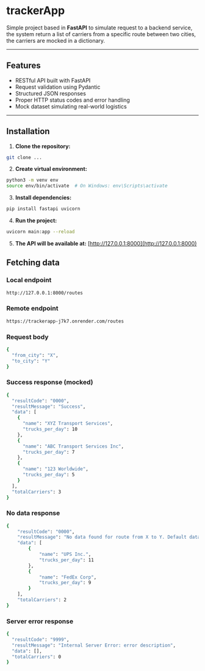 # trackerApp

Simple project based in **FastAPI** to simulate request to a backend service, the system return a list of carriers from a specific route between two cities, the carriers are mocked in a dictionary.

---

## Features

- RESTful API built with FastAPI
- Request validation using Pydantic
- Structured JSON responses
- Proper HTTP status codes and error handling
- Mock dataset simulating real-world logistics

---

## Installation

1. **Clone the repository:**

```bash
git clone ...
```

2. **Create virtual environment:**

```bash
python3 -m venv env
source env/bin/activate  # On Windows: env\Scripts\activate
```

3. **Install dependencies:**

```bash
pip install fastapi uvicorn
```

4. **Run the project:**

```bash
uvicorn main:app --reload
```

5. **The API will be available at:** [http://127.0.0.1:8000](http://127.0.0.1:8000)

## Fetching data

### Local endpoint

```bash
http://127.0.0.1:8000/routes
```

### Remote endpoint

```bash
https://trackerapp-j7k7.onrender.com/routes
```

### Request body

```bash
{
  "from_city": "X",
  "to_city": "Y"
}

```

### Success response (mocked)

```bash
{
  "resultCode": "0000",
  "resultMessage": "Success",
  "data": [
    {
      "name": "XYZ Transport Services",
      "trucks_per_day": 10
    },
    {
      "name": "ABC Transport Services Inc",
      "trucks_per_day": 7
    },
    {
      "name": "123 Worldwide",
      "trucks_per_day": 5
    }
  ],
  "totalCarriers": 3
}
```

### No data response

```bash
{
    "resultCode": "0000",
    "resultMessage": "No data found for route from X to Y. Default data returned.",
    "data": [
        {
            "name": "UPS Inc.",
            "trucks_per_day": 11
        },
        {
            "name": "FedEx Corp",
            "trucks_per_day": 9
        }
    ],
    "totalCarriers": 2
}
```

### Server error response

```bash
{
  "resultCode": "9999",
  "resultMessage": "Internal Server Error: error description",
  "data": [],
  "totalCarriers": 0
}

```
